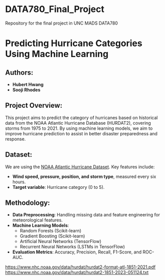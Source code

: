 # DATA780_Final_Project
Repository for the final project in UNC MADS DATA780

# Predicting Hurricane Categories Using Machine Learning

## Authors:
- **Hubert Hwang**
- **Sooji Rhodes**

## Project Overview:
This project aims to predict the category of hurricanes based on historical data from the NOAA Atlantic Hurricane Database (HURDAT2), covering storms from 1975 to 2021. By using machine learning models, we aim to improve hurricane prediction to assist in better disaster preparedness and response.

## Dataset:
We are using the [NOAA Atlantic Hurricane Dataset](https://www.kaggle.com/datasets/utkarshx27/noaa-atlantic-hurricane-database/data). Key features include:
- **Wind speed, pressure, position, and storm type**, measured every six hours.
- **Target variable**: Hurricane category (0 to 5).

## Methodology:
- **Data Preprocessing**: Handling missing data and feature engineering for meteorological features.
- **Machine Learning Models**: 
  - Random Forests (Scikit-learn)
  - Gradient Boosting (Scikit-learn)
  - Artificial Neural Networks (TensorFlow)
  - Recurrent Neural Networks (LSTMs in TensorFlow)
- **Evaluation Metrics**: Accuracy, Precision, Recall, F1-Score, and ROC-AUC.

https://www.nhc.noaa.gov/data/hurdat/hurdat2-format-atl-1851-2021.pdf
https://www.nhc.noaa.gov/data/hurdat/hurdat2-1851-2023-051124.txt
